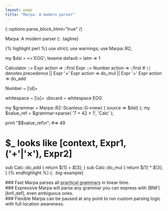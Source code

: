 ```yaml
---
layout: page
title: "Marpa: A modern parser"
---
```

{::options parse_block_html="true" /}

Marpa: A modern parser
{: .tagline}

{% highlight perl %}
use strict;
use warnings;
use Marpa::R2;

my $dsl = <<'EOG';
lexeme default = latm => 1

Calculator ::= Expr action => ::first
Expr ::= Number action => ::first
      # `||` denotes precedence
      || Expr '×' Expr action => do_mul
      || Expr '+' Expr action => do_add

Number ~ [\d]+

whitespace ~ [\s]+
:discard ~ whitespace
EOG

my $grammar = Marpa::R2::Scanless::G->new( { source => \$dsl} );
my $value_ref = $grammar->parse( \'7 + 42 × 1', 'Calc' );

print "$$value_ref\n";
#=> 49

# $_ looks like [context, Expr1, ('+'|'×'), Expr2]
sub Calc::do_add { return $_[1] + $_[3]; }
sub Calc::do_mul { return $_[1] * $_[3]; }
{% endhighlight %} {: .big-example}


<div class="features">
  <div class="third">
### Fast
Marpa parses all <abbr title="grammars parsable by regexes, LALR, or recursive descent">practical grammars</abbr> in linear time.
  </div>
  <div class="third">
### Expressive
Marpa will parse any grammar you can express with [BNF][bnf_def], even ambiguous ones.
  </div>
  <div class="third">
### Flexible
Marpa can be paused at any point to run custom parsing logic with full location awareness.
  </div>
</div>


[bnf_def]: http://en.wikipedia.org/wiki/Backus%E2%80%93Naur_Form
